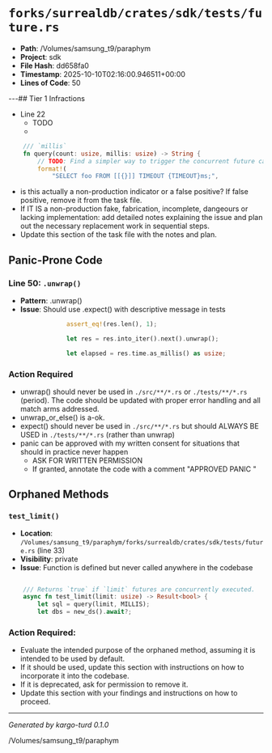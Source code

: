 # `forks/surrealdb/crates/sdk/tests/future.rs`

- **Path**: /Volumes/samsung_t9/paraphym
- **Project**: sdk
- **File Hash**: dd658fa0  
- **Timestamp**: 2025-10-10T02:16:00.946511+00:00  
- **Lines of Code**: 50

---## Tier 1 Infractions 


- Line 22
  - TODO
  - 

```rust
	/// `millis`
	fn query(count: usize, millis: usize) -> String {
		// TODO: Find a simpler way to trigger the concurrent future case.
		format!(
			"SELECT foo FROM [[{}]] TIMEOUT {TIMEOUT}ms;",
```

- is this actually a non-production indicator or a false positive? If false positive, remove it from the task file.
- If IT IS a non-production fake, fabrication, incomplete, dangeours or lacking implementation: add detailed notes explaining the issue and plan out the necessary replacement work in sequential steps. 
- Update this section of the task file with the notes and plan.

## Panic-Prone Code


### Line 50: `.unwrap()`

- **Pattern**: .unwrap()
- **Issue**: Should use .expect() with descriptive message in tests

```rust
				assert_eq!(res.len(), 1);

				let res = res.into_iter().next().unwrap();

				let elapsed = res.time.as_millis() as usize;
```

### Action Required

- unwrap() should never be used in `./src/**/*.rs` or `./tests/**/*.rs` (period). The code should be updated with proper error handling and all match arms addressed.
- unwrap_or_else() is a-ok. 
- expect() should never be used in `./src/**/*.rs` but should ALWAYS BE USED in `./tests/**/*.rs` (rather than unwrap)
- panic can be approved with my written consent for situations that should in practice never happen  
  - ASK FOR WRITTEN PERMISSION
  - If granted, annotate the code with a comment "APPROVED PANIC "

## Orphaned Methods


### `test_limit()`

- **Location**: `/Volumes/samsung_t9/paraphym/forks/surrealdb/crates/sdk/tests/future.rs` (line 33)
- **Visibility**: private
- **Issue**: Function is defined but never called anywhere in the codebase

```rust

	/// Returns `true` if `limit` futures are concurrently executed.
	async fn test_limit(limit: usize) -> Result<bool> {
		let sql = query(limit, MILLIS);
		let dbs = new_ds().await?;
```

### Action Required:

- Evaluate the intended purpose of the orphaned method, assuming it is intended to be used by default.
- If it should be used, update this section with instructions on how to incorporate it into the codebase.
- If it is deprecated, ask for permission to remove it.
- Update this section with your findings and instructions on how to proceed.

---

*Generated by kargo-turd 0.1.0*

/Volumes/samsung_t9/paraphym